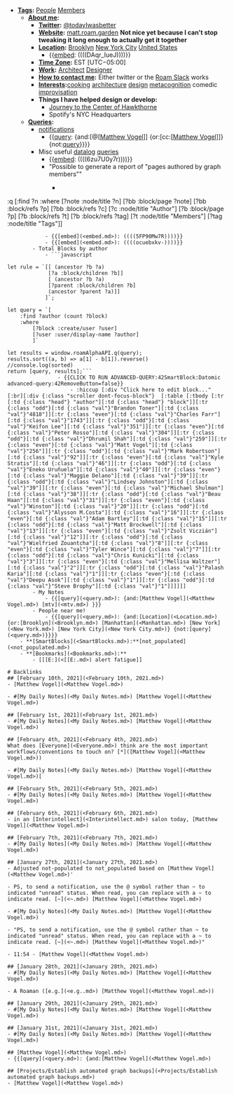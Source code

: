 - **[Tags](<Tags.md>):** [People](<People.md>) [Members](<Members.md>)
    - **[About me](<About me.md>):**
        - **[Twitter](<Twitter.md>):** [@todayIwasbetter](https://twitter.com/todayIwasbetter)
        - **[Website](<Website.md>):** [matt.roam.garden](https://matt.roam.garden) 
__Not nice yet because I can't stop tweaking it long enough to actually get it together__
        - **[Location](<Location.md>):** [Brooklyn](<Brooklyn.md>) [New York City](<New York City.md>) [United States](<United States.md>)
            - {{[embed](<embed.md>): ((((DAqr_IueJ))))}}
        - **[Time Zone](<Time Zone.md>):** EST [UTC−05:00]
        - **[Work](<Work.md>):** [Architect](<Architect.md>) [Designer](<Designer.md>)
        - **[How to contact me](<How to contact me.md>):** Either twitter or the [Roam Slack](<Roam Slack.md>) works 
        - **[Interests](<Interests.md>):**[cooking](<cooking.md>) [architecture](<architecture.md>) [design](<design.md>) [metacognition](<metacognition.md>) comedic [improvisation](<improvisation.md>) 
        - **Things I have helped design or develop:**
            - [Journey to the Center of Hawkthorne](http://projecthawkthorne.com/)
            - Spotify's NYC Headquarters
    - **[Queries](<Queries.md>):**
        - [notifications](<notifications.md>)
            - {{[query](<query.md>): {and:[@[[Matthew Vogel](<@[[Matthew Vogel.md>)]] {or:[cc:[[Matthew Vogel](<cc:[[Matthew Vogel.md>)]]} {not:[query](<query.md>)}}}}
        - Misc useful [datalog](<datalog.md>) [queries](<queries.md>)
            - {{[embed](<embed.md>): ((((6zu7U0y7r))))}}
            - "Possible to generate a report of "pages authored by graph members""
                - ```javascript
:q [:find ?n 
    :where 
    	[?note :node/title ?n]
		[?bb :block/page ?note] 
		[?bb :block/refs ?p]
		[?bb :block/refs ?c]
		[?c :node/title "Author"]
		[?b :block/page ?p]
		[?b :block/refs ?t]
		[?b :block/refs ?tag]
		[?t :node/title "Members"]
		[?tag :node/title "Tags"]]
```
            - {{[embed](<embed.md>): ((((5FP90Mw7R))))}}
            - {{[embed](<embed.md>): ((((ocuebxkv-))))}}
        - Total Blocks by author
            - ```javascript

let rule = `[[ (ancestor ?b ?a) 
             [?a :block/children ?b]] 
             [ (ancestor ?b ?a) 
             [?parent :block/children ?b] 
             (ancestor ?parent ?a)]] 
		    ]`;

let query = `[
	:find ?author (count ?block)
    :where 
        [?block :create/user ?user]
        [?user :user/display-name ?author]
  		]`

let results = window.roamAlphaAPI.q(query);
results.sort((a, b) => a[1] - b[1]).reverse()
//console.log(sorted)
return [query, results];```
                - {{CLICK TO RUN ADVANCED-QUERY:42SmartBlock:Datomic advanced-query:42RemoveButton=false}}                     
                    - :hiccup [:div "Click here to edit block..." [:br][:div {:class "scroller dont-focus-block"}  [:table [:tbody [:tr [:td {:class "head"} "author"][:td {:class "head"} "block"]][:tr {:class "odd"}[:td {:class "val"}"Brandon Toner"][:td {:class "val"}"4818"]][:tr {:class "even"}[:td {:class "val"}"Charles Farr"][:td {:class "val"}"1743"]][:tr {:class "odd"}[:td {:class "val"}"Keifon Lee"][:td {:class "val"}"351"]][:tr {:class "even"}[:td {:class "val"}"Peter Rosso"][:td {:class "val"}"304"]][:tr {:class "odd"}[:td {:class "val"}"Dhrumil Shah"][:td {:class "val"}"259"]][:tr {:class "even"}[:td {:class "val"}"Matt Vogel"][:td {:class "val"}"256"]][:tr {:class "odd"}[:td {:class "val"}"Mark Robertson"][:td {:class "val"}"92"]][:tr {:class "even"}[:td {:class "val"}"Kyle Stratis"][:td {:class "val"}"46"]][:tr {:class "odd"}[:td {:class "val"}"Eneko Uruñuela"][:td {:class "val"}"40"]][:tr {:class "even"}[:td {:class "val"}"Maggie Delano"][:td {:class "val"}"39"]][:tr {:class "odd"}[:td {:class "val"}"Lindsey Johnston"][:td {:class "val"}"39"]][:tr {:class "even"}[:td {:class "val"}"Michael Shulman"][:td {:class "val"}"38"]][:tr {:class "odd"}[:td {:class "val"}"Beau Haan"][:td {:class "val"}"31"]][:tr {:class "even"}[:td {:class "val"}"Winston"][:td {:class "val"}"20"]][:tr {:class "odd"}[:td {:class "val"}"Alysson M.Costa"][:td {:class "val"}"16"]][:tr {:class "even"}[:td {:class "val"}"Adam Bartley"][:td {:class "val"}"15"]][:tr {:class "odd"}[:td {:class "val"}"Matt Brockwell"][:td {:class "val"}"13"]][:tr {:class "even"}[:td {:class "val"}"Zsolt Viczián"][:td {:class "val"}"12"]][:tr {:class "odd"}[:td {:class "val"}"Wielfried Zouantcha"][:td {:class "val"}"8"]][:tr {:class "even"}[:td {:class "val"}"Tyler Wince"][:td {:class "val"}"7"]][:tr {:class "odd"}[:td {:class "val"}"Chris Kunicki"][:td {:class "val"}"3"]][:tr {:class "even"}[:td {:class "val"}"Mellisa Waltzer"][:td {:class "val"}"2"]][:tr {:class "odd"}[:td {:class "val"}"Palash Karia"][:td {:class "val"}"1"]][:tr {:class "even"}[:td {:class "val"}"Deepu Asok"][:td {:class "val"}"1"]][:tr {:class "odd"}[:td {:class "val"}"Steve Brophy"][:td {:class "val"}"1"]]]]]]
        - My Notes
            - {{[query](<query.md>): {and:[Matthew Vogel](<Matthew Vogel.md>) [mtv](<mtv.md>) }}}
        - People near me!
            - {{[query](<query.md>): {and:[Location](<Location.md>) {or:[Brooklyn](<Brooklyn.md>) [Manhattan](<Manhattan.md>) [New York](<New York.md>) [New York City](<New York City.md>)} {not:[query](<query.md>)}}}}
    - **[SmartBlocks](<SmartBlocks.md>):**[not_populated](<not_populated.md>)
    - **[Bookmarks](<Bookmarks.md>):**
        - [[[E:](<[[E:.md>) alert fatigue]]

# Backlinks
## [February 10th, 2021](<February 10th, 2021.md>)
- [Matthew Vogel](<Matthew Vogel.md>)

- #[My Daily Notes](<My Daily Notes.md>) [Matthew Vogel](<Matthew Vogel.md>)

## [February 1st, 2021](<February 1st, 2021.md>)
- #[My Daily Notes](<My Daily Notes.md>) [Matthew Vogel](<Matthew Vogel.md>)

## [February 4th, 2021](<February 4th, 2021.md>)
What does [Everyone](<Everyone.md>) think are the most important workflows/conventions to touch on? [*]([Matthew Vogel](<Matthew Vogel.md>))

- #[My Daily Notes](<My Daily Notes.md>) [Matthew Vogel](<Matthew Vogel.md>)[

## [February 5th, 2021](<February 5th, 2021.md>)
- #[My Daily Notes](<My Daily Notes.md>) [Matthew Vogel](<Matthew Vogel.md>)

## [February 6th, 2021](<February 6th, 2021.md>)
- in an [Interintellect](<Interintellect.md>) salon today, [Matthew Vogel](<Matthew Vogel.md>)

## [February 7th, 2021](<February 7th, 2021.md>)
- #[My Daily Notes](<My Daily Notes.md>) [Matthew Vogel](<Matthew Vogel.md>)

## [January 27th, 2021](<January 27th, 2021.md>)
- Adjusted not-populated to not_populated based on [Matthew Vogel](<Matthew Vogel.md>)'

- PS, to send a notification, use the @ symbol rather than ~ to indicated "unread" status. When read, you can replace with a ~ to indicate read. [~](<~.md>) [Matthew Vogel](<Matthew Vogel.md>)

- #[My Daily Notes](<My Daily Notes.md>) [Matthew Vogel](<Matthew Vogel.md>)

- "PS, to send a notification, use the @ symbol rather than ~ to indicated "unread" status. When read, you can replace with a ~ to indicate read. [~](<~.md>) [Matthew Vogel](<Matthew Vogel.md>)"

- 11:54 - [Matthew Vogel](<Matthew Vogel.md>)

## [January 28th, 2021](<January 28th, 2021.md>)
- #[My Daily Notes](<My Daily Notes.md>) [Matthew Vogel](<Matthew Vogel.md>)

- A Roaman ([e.g.](<e.g..md>) [Matthew Vogel](<Matthew Vogel.md>))

## [January 29th, 2021](<January 29th, 2021.md>)
- #[My Daily Notes](<My Daily Notes.md>) [Matthew Vogel](<Matthew Vogel.md>)

## [January 31st, 2021](<January 31st, 2021.md>)
- #[My Daily Notes](<My Daily Notes.md>) [Matthew Vogel](<Matthew Vogel.md>)

## [Matthew Vogel](<Matthew Vogel.md>)
- {{[query](<query.md>): {and:[Matthew Vogel](<Matthew Vogel.md>)

## [Projects/Establish automated graph backups](<Projects/Establish automated graph backups.md>)
- [Matthew Vogel](<Matthew Vogel.md>)

